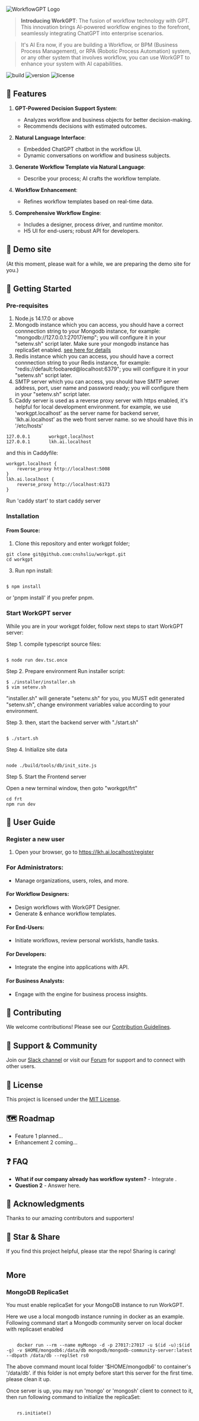 ![WorkflowGPT Logo](frt/static/images/workgpt_logo.png) <!-- Replace with your logo path -->

> **Introducing WorkGPT**: The fusion of workflow technology with GPT. This innovation brings AI-powered workflow engines to the forefront, seamlessly integrating ChatGPT into enterprise scenarios.

> It's AI Era now, if you are building a Workflow, or BPM (Business Process Management), or RPA (Robotic Process Automation) system, or any other system that involves workflow, you can use WorkGPT to enhance your system with AI capabilities.

![build](https://img.shields.io/badge/build-passing-brightgreen)
![version](https://img.shields.io/badge/version-1.2.3-blue)
![license](https://img.shields.io/badge/license-MIT-green)

## 🚀 Features

1. **GPT-Powered Decision Support System**:

   - Analyzes workflow and business objects for better decision-making.
   - Recommends decisions with estimated outcomes.

2. **Natural Language Interface**:

   - Embedded ChatGPT chatbot in the workflow UI.
   - Dynamic conversations on workflow and business subjects.

3. **Generate Workflow Template via Natural Language**:

   - Describe your process; AI crafts the workflow template.

4. **Workflow Enhancement**:

   - Refines workflow templates based on real-time data.

5. **Comprehensive Workflow Engine**:
   - Includes a designer, process driver, and runtime monitor.
   - H5 UI for end-users; robust API for developers.

## 📸 Demo site

(At this moment, please wait for a while, we are preparing the demo site for you.)

## 🚀 Getting Started

### Pre-requisites

1. Node.js 14.17.0 or above
2. Mongodb instance which you can access, you should have a correct connnection string to your Mongodb instance, for example: "mongodb://127.0.0.1:27017/emp"; you will configure it in your "setenv.sh" script later. Make sure your mongodb instance has replicaSet enabled. <a href="#mongodb-replicaset">see here for details</a>
3. Redis instance which you can access, you should have a correct connnection string to your Redis instance, for example: "redis://default:foobared@localhost:6379"; you will configure it in your "setenv.sh" script later.
4. SMTP server which you can access, you should have SMTP server address, port, user name and password ready; you will configure them in your "setenv.sh" script later.
5. Caddy server is used as a reverse proxy server with https enabled, it's helpful for local development environment. for example, we use 'workgpt.localhost' as the server name for backend server, 'lkh.ai.localhost' as the web front server name. so we should have this in '/etc/hosts'

```
127.0.0.1       workgpt.localhost
127.0.0.1       lkh.ai.localhost
```

and this in Caddyfile:

```
workgpt.localhost {
    reverse_proxy http://localhost:5008
}
lkh.ai.localhost {
    reverse_proxy http://localhost:6173
}
```

Run 'caddy start' to start caddy server

### Installation

#### From Source:

1. Clone this repository and enter workgpt folder;

```
git clone git@github.com:cnshsliu/workgpt.git
cd workgpt
```

3. Run npn install:

```

$ npm install

```

or 'pnpm install' if you prefer pnpm.

### Start WorkGPT server

While you are in your workgpt folder, follow next steps to start WorkGPT server:

Step 1. compile typescript source files:

```

$ node run dev.tsc.once

```

Step 2. Prepare environment
Run installer script:

```
$ ./installer/installer.sh
$ vim setenv.sh

```

"installer.sh" will generate "setenv.sh" for you, you MUST edit generated "setenv.sh", change environment variables value according to your environment.

Step 3. then, start the backend server with "./start.sh"

```

$ ./start.sh

```

Step 4. Initialize site data

```

node ./build/tools/db/init_site.js

```

Step 5. Start the Frontend server

Open a new terminal window, then goto "workgpt/frt"

```
cd frt
npm run dev

```

## 📘 User Guide

### Register a new user

1. Open your browser, go to https://lkh.ai.localhost/register

### For Administrators:

- Manage organizations, users, roles, and more.

#### For Workflow Designers:

- Design workflows with WorkGPT Designer.
- Generate & enhance workflow templates.

#### For End-Users:

- Initiate workflows, review personal worklists, handle tasks.

#### For Developers:

- Integrate the engine into applications with API.

#### For Business Analysts:

- Engage with the engine for business process insights.

## 🤝 Contributing

We welcome contributions! Please see our [Contribution Guidelines](link-to-contribution-guidelines).

## 💬 Support & Community

Join our [Slack channel](link-to-slack) or visit our [Forum](link-to-forum) for support and to connect with other users.

## 📄 License

This project is licensed under the [MIT License](link-to-license).

## 🗺 Roadmap

- Feature 1 planned...
- Enhancement 2 coming...

## ❓ FAQ

- **What if our company already has workflow system?** - Integrate .
- **Question 2** - Answer here.

## 🙏 Acknowledgments

Thanks to our amazing contributors and supporters!

## 🌟 Star & Share

If you find this project helpful, please star the repo! Sharing is caring!

```

```

## More

### MongoDB ReplicaSet

You must enable replicaSet for your MongoDB instance to run WorkGPT.

Here we use a local mongodb instance running in docker as an example.
Following command start a Mongodb community server on local docker with replicaset enabled

```

    docker run --rm --name myMongo -d -p 27017:27017 -u $(id -u):$(id -g) -v $HOME/mongodb6:/data/db mongodb/mongodb-community-server:latest --dbpath /data/db --replSet rs0

```

The above command mount local folder '$HOME/mongodb6' to container's '/data/db'. if this folder is not empty before start this server for the first time. please clean it up.

Once server is up, you may run 'mongo' or 'mongosh' client to connect to it, then run following command to initialize the replicaSet:

```

    rs.initiate()

```
